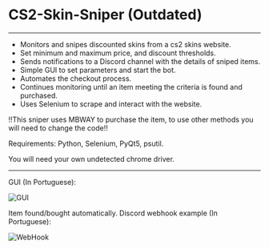 # CS2-Skin-Sniper (Outdated)
_____
- Monitors and snipes discounted skins from a cs2 skins website.
- Set minimum and maximum price, and discount thresholds.
- Sends notifications to a Discord channel with the details of sniped items.
- Simple GUI to set parameters and start the bot.
- Automates the checkout process.
- Continues monitoring until an item meeting the criteria is found and purchased.
- Uses Selenium to scrape and interact with the website.

!!This sniper uses MBWAY to purchase the item, to use other methods you will need to change the code!!

Requirements: Python, Selenium, PyQt5, psutil.

You will need your own undetected chrome driver.
______
GUI (In Portuguese):

![GUI](https://cdn.discordapp.com/attachments/1166412421745877063/1166775455584624680/image.png?ex=66765312&is=66750192&hm=83d49f11e2e38b5ababd0f1953e7db9fd5fcc78f45cbc19059d1628ac6100d15&~)


Item found/bought automatically. Discord webhook example (In Portuguese):

![WebHook](https://cdn.discordapp.com/attachments/927682853356060672/1253725522320556133/examplebot.png?ex=6676e661&is=667594e1&hm=927a2eaba1a75641b40b7065daa8d38272f93cd88045f0ba53392c7308d782e5&)
